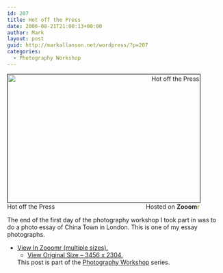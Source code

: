 ```yaml
---
id: 207
title: Hot off the Press
date: 2006-08-21T21:00:13+00:00
author: Mark
layout: post
guid: http://markallanson.net/wordpress/?p=207
categories:
  - Photography Workshop
---
```

<div style="width: 450px; text-align: right">
  <a title="Zooomr :: Photo Sharing" href="http://beta.zooomr.com/photos/MarkAllanson/151957/"><img style="border-right: #000 1px solid; border-top: #000 1px solid; border-left: #000 1px solid; border-bottom: #000 1px solid" height="300" alt="Hot off the Press" src="http://static.zooomr.com/images/01681693e5021452ddd1ff7c3f51707371d77d9e.jpg" width="450" border="0" /></a><span style="float: left">Hot off the Press</span> Hosted on <strong>Zooom<span style="color: #9eae15">r</span></strong>
</div></p> 

The end of the first day of the photography workshop I took part in was to do a photo essay of China Town in London. This is one of my essay photographs. 

  * [View In Zooomr (multiple sizes).](http://zooomr.com/photos/MarkAllanson/151957) 
      * [View Original Size &#8211; 3456 x 2304.](http://static.zooomr.com/images/e96724d281c8d53b5282ce35ad1effb89b6e472f.jpg)</ul> 
    This post is part of the [Photography Workshop](http://markallanson.net/wordpress/?cat=6) series.